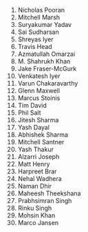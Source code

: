 1. Nicholas Pooran  
2. Mitchell Marsh  
3. Suryakumar Yadav  
4. Sai Sudharsan
5. Shreyas Iyer
6. Travis Head 
7. Azmatullah Omarzai  
8. M. Shahrukh Khan  
9. Jake Fraser-McGurk  
10. Venkatesh Iyer  
11. Varun Chakaravarthy  
12. Glenn Maxwell  
13. Marcus Stoinis  
14. Tim David  
15. Phil Salt  
16. Jitesh Sharma  
17. Yash Dayal
18. Abhishek Sharma
19. Mitchell Santner  
20. Yash Thakur  
21. Alzarri Joseph  
22. Matt Henry  
23. Harpreet Brar  
24. Nehal Wadhera
25. Naman Dhir  
26. Maheesh Theekshana  
27. Prabhsimran Singh 
28. Rinku Singh  
29. Mohsin Khan  
30. Marco Jansen  
